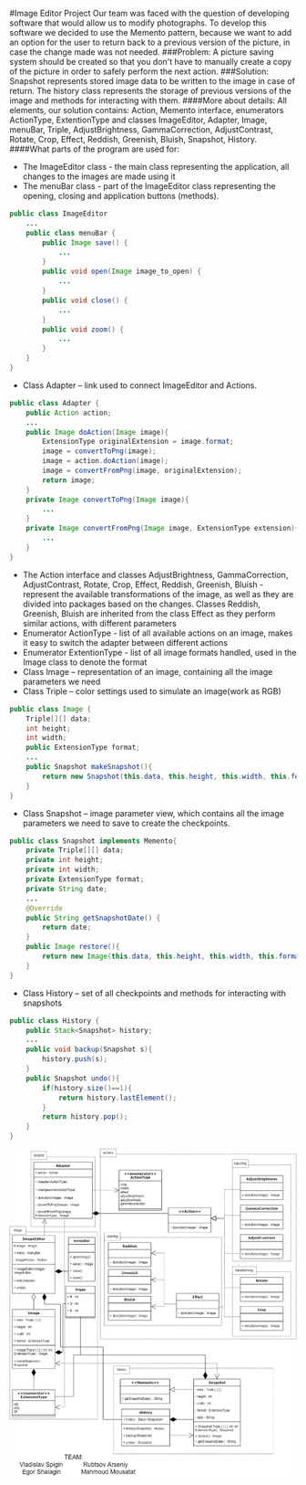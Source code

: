 #Image Editor Project
Our team was faced with the question of developing software that would allow us to modify
photographs. To develop this software we decided to use the Memento pattern, because we want to
add an option for the user to return back to a previous version of the picture, in case the change
made was not needed.
###Problem:
A picture saving system should be created so that you don't have to manually create a copy of the
picture in order to safely perform the next action.
###Solution:
Snapshot represents stored image data to be written to the image in case of return. The history
class represents the storage of previous versions of the image and methods for interacting with
them.
####More about details:
All elements, our solution contains: Action, Memento interface, enumerators ActionType,
ExtentionType and classes ImageEditor, Adapter, Image, menuBar, Triple, AdjustBrightness,
GammaCorrection, AdjustContrast, Rotate, Crop, Effect, Reddish, Greenish, Bluish, Snapshot,
History.
####What parts of the program are used for:
- The ImageEditor class - the main class representing the application, all changes to the
images are made using it
- The menuBar class - part of the ImageEditor class representing the opening, closing and
application buttons (methods).
```java
public class ImageEditor
    ...
    public class menuBar {
        public Image save() {
            ...
        }
        public void open(Image image_to_open) {
            ...
        }
        public void close() {
            ...
        }
        public void zoom() {
            ...
        }
    }
}
```
- Class Adapter – link used to connect ImageEditor and Actions.
```java
public class Adapter {
    public Action action;
    ...
    public Image doAction(Image image){
        ExtensionType originalExtension = image.format;
        image = convertToPng(image);
        image = action.doAction(image);
        image = convertFromPng(image, originalExtension);
        return image;
    }
    private Image convertToPng(Image image){
        ...
    }
    private Image convertFromPng(Image image, ExtensionType extension){
        ...
    }
}
```
- The Action interface and classes AdjustBrightness, GammaCorrection, AdjustContrast,
Rotate, Crop, Effect, Reddish, Greenish, Bluish - represent the available transformations of
the image, as well as they are divided into packages based on the changes. Classes Reddish,
Greenish, Bluish are inherited from the class Effect as they perform similar actions, with
different parameters
- Enumerator ActionType - list of all available actions on an image, makes it easy to switch
the adapter between different actions
- Enumerator ExtentionType - list of all image formats handled, used in the Image class to
denote the format
- Class Image – representation of an image, containing all the image parameters we need
- Class Triple – color settings used to simulate an image(work as RGB)
```java
public class Image {
    Triple[][] data;
    int height;
    int width;
    public ExtensionType format;
    ...
    public Snapshot makeSnapshot(){
        return new Snapshot(this.data, this.height, this.width, this.format);
    }
}
```
- Class Snapshot – image parameter view, which contains all the image parameters we need to save to create the checkpoints.
```java
public class Snapshot implements Memento{
    private Triple[][] data;
    private int height;
    private int width;
    private ExtensionType format;
    private String date;
    ...
    @Override
    public String getSnapshotDate() {
        return date;
    }
    public Image restore(){
        return new Image(this.data, this.height, this.width, this.format);
    }
}
```
- Class History – set of all checkpoints and methods for interacting with snapshots
```java
public class History {
    public Stack<Snapshot> history;
    ...
    public void backup(Snapshot s){
        history.push(s);
    }
    public Snapshot undo(){
        if(history.size()==1){
            return history.lastElement();
        }
        return history.pop();
    }
}
```
![uml](uml.png) 